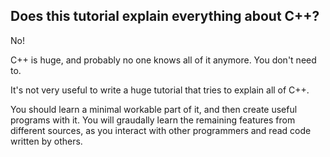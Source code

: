 ## Does this tutorial explain everything about C++?

No!

C++ is huge, and probably no one knows all of it anymore. You don't need to.

It's not very useful to write a huge tutorial that tries to explain all of C++.

You should learn a minimal workable part of it, and then create useful programs with it. You will graudally learn the remaining features from different sources, as you interact with other programmers and read code written by others.
